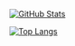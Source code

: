 <a href="https://github.com/WilliamPeterMatthew"><img align="center" alt="GitHub Stats" src="https://github-readme-stats.vercel.app/api?username=WilliamPeterMatthew&show_icons=true&include_all_commits=true" /></a>

<a href="https://github.com/WilliamPeterMatthew"><img align="center" alt="Top Langs" src="https://github-readme-stats.vercel.app/api/top-langs/?username=WilliamPeterMatthew&layout=compact&hide=HTML,CSS,JavaScript" /></a>
